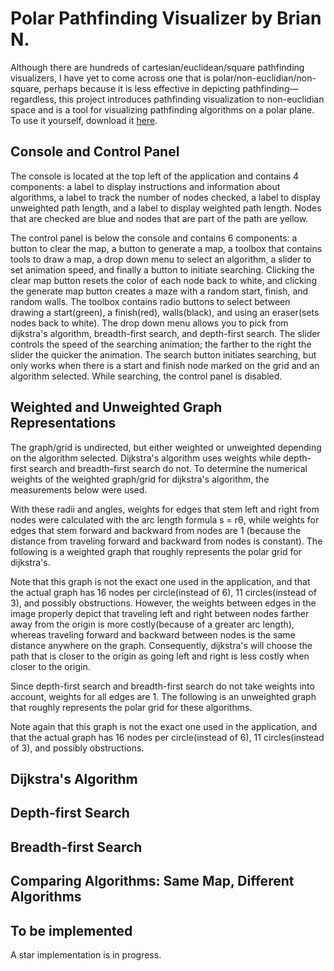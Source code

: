 # Polar Pathfinding Visualizer by Brian N.
Although there are hundreds of cartesian/euclidean/square pathfinding visualizers, I have yet to come across one that is polar/non-euclidian/non-square, perhaps because it is less effective in depicting pathfinding—regardless, this project introduces pathfinding visualization to non-euclidian space and is a tool for visualizing pathfinding algorithms on a polar plane. To use it yourself, download it [here]().


## Console and Control Panel ##
The console is located at the top left of the application and contains 4 components: a label to display instructions and information about algorithms, a label to track the number of nodes checked, a label to display unweighted path length, and a label to display weighted path length. Nodes that are checked are blue and nodes that are part of the path are yellow.

The control panel is below the console and contains 6 components: a button to clear the map, a button to generate a map, a toolbox that contains tools to draw a map, a drop down menu to select an algorithm, a slider to set animation speed, and finally a button to initiate searching. Clicking the clear map button resets the color of each node back to white, and clicking the generate map button creates a maze with a random start, finish, and random walls. The toolbox contains radio buttons to select between drawing a start(green), a finish(red), walls(black), and using an eraser(sets nodes back to white). The drop down menu allows you to pick from dijkstra's algorithm, breadth-first search, and depth-first search. The slider controls the speed of the searching animation; the farther to the right the slider the quicker the animation. The search button initiates searching, but only works when there is a start and finish node marked on the grid and an algorithm selected. While searching, the control panel is disabled.

## Weighted and Unweighted Graph Representations ##
The graph/grid is undirected, but either weighted or unweighted depending on the algorithm selected. Dijkstra's algorithm uses weights while depth-first search and breadth-first search do not. To determine the numerical weights of the weighted graph/grid for dijkstra's algorithm, the measurements below were used.

With these radii and angles, weights for edges that stem left and right from nodes were calculated with the arc length formula s = rθ, while weights for edges that stem forward and backward from nodes are 1 (because the distance from traveling forward and backward from nodes is constant). The following is a weighted graph that roughly represents the polar grid for dijkstra's.

Note that this graph is not the exact one used in the application, and that the actual graph has 16 nodes per circle(instead of 6), 11 circles(instead of 3), and possibly obstructions. However, the weights between edges in the image properly depict that traveling left and right between nodes farther away from the origin is more costly(because of a greater arc length), whereas traveling forward and backward between nodes is the same distance anywhere on the graph. Consequently, dijkstra's will choose the path that is closer to the origin as going left and right is less costly when closer to the origin.

Since depth-first search and breadth-first search do not take weights into account, weights for all edges are 1. The following is an unweighted graph that roughly represents the polar grid for these algorithms.

Note again that this graph is not the exact one used in the application, and that the actual graph has 16 nodes per circle(instead of 6), 11 circles(instead of 3), and possibly obstructions.

## Dijkstra's Algorithm ##

## Depth-first Search ##

## Breadth-first Search ##

## Comparing Algorithms: Same Map, Different Algorithms ##

## To be implemented ##
A star implementation is in progress.
